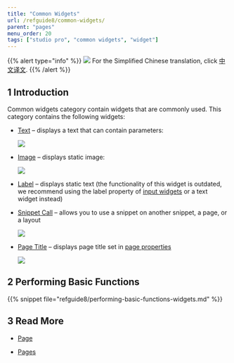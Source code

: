 ```yaml
---
title: "Common Widgets"
url: /refguide8/common-widgets/
parent: "pages"
menu_order: 20
tags: ["studio pro", "common widgets", "widget"]
---
```


{{% alert type="info" %}}
<img src="attachments/chinese-translation/china.png" style="display: inline-block; margin: 0" /> For the Simplified Chinese translation, click [中文译文](https://cdn.mendix.tencent-cloud.com/documentation/refguide8/common-widgets.pdf).
{{% /alert %}}

## 1 Introduction

Common widgets category contain widgets that are commonly used. This category contains the following widgets:


*  [Text](/refguide8/text/) – displays a text that can contain parameters:

    ![](/attachments/refguide8/modeling/pages/common-widgets/text-widget-example.png)

*  [Image](/refguide8/image/) – displays static image:

    ![](/attachments/refguide8/modeling/pages/common-widgets/image-design-mode-example.png)

* [Label](/refguide8/label/) – displays static text (the functionality of this widget is outdated, we recommend using the label property of [input widgets](/refguide8/input-widgets/) or a text widget instead) 

*  [Snippet Call](/refguide8/snippet-call/) – allows you to use a snippet on another snippet, a page, or a layout

    ![](/attachments/refguide8/modeling/pages/common-widgets/snippet-call-design-mode-example.png)

*  [Page Title](/refguide8/page-title/) – displays page title set in [page properties](/refguide8/page-properties/#title)

    ![](/attachments/refguide8/modeling/pages/common-widgets/page-title-design-properties-example.png)

## 2 Performing Basic Functions

{{% snippet file="refguide8/performing-basic-functions-widgets.md" %}}

## 3 Read More

* [Page](/refguide8/page/)

* [Pages](/refguide8/pages/)

  

